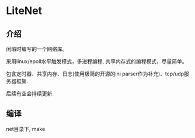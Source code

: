 # LiteNet

## 介绍
闲暇时编写的一个网络库。

采用linux/epoll水平触发模式，多进程编程, 共享内存式的编程模式，尽量简单。

包含定时器、共享内存、日志(使用极简的开源的ini parser作为补充)、tcp/udp服务器框架.

后续有空会持续更新.

## 编译
net目录下, make
